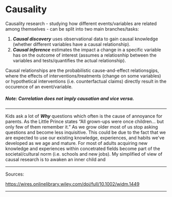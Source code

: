 # Causality



Causality research  - studying how different events/variables are related among themselves - can be split into two main branches/tasks: 
1. ***Causal discovery*** uses observational data to gain causal knowledge (whether different variables have a causal relationship).
2. ***Causal inference*** estimates the impact a change in a specific variable has on the outcome of interest (assumes a relatiosnhip between the variables and tests/quantifies the actual relationship).

Causal relationships are the probabilistic cause-and-effect relationsgips, where the effects of interventions/treatments (change on some variables) or hypothetical interventions (i.e. counterfactual claims) directly result in the occurence of an event/variable.

##### Note: Correlation does not imply causation and vice versa. 




--- 
Kids ask a lot of ***Why*** questions which often is the cause of annoyance for parents. As the Little Prince states “All grown-ups were once children... but only few of them remember it.” As we grow older most of us stop asking questions and become less inquisitive. This could be due to the fact that we are expected to use our existing knowledge, experiences, and habits we've developed as we age and mature. For most of adults acquiring new knowledge and experiences within concetrated fields become part of the societal/cultural norm (i.e. schools and new jobs). My simplified of view of causal research is to awaken an inner child and 

---
Sources:

https://wires.onlinelibrary.wiley.com/doi/full/10.1002/widm.1449

--- 

